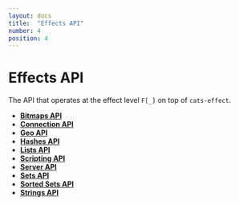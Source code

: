 ```yaml
---
layout: docs
title:  "Effects API"
number: 4
position: 4
---
```


# Effects API

The API that operates at the effect level `F[_]` on top of `cats-effect`.

- **[Bitmaps API](./bitmaps.html)**
- **[Connection API](./connection.html)**
- **[Geo API](./geo.html)**
- **[Hashes API](./hashes.html)**
- **[Lists API](./lists.html)**
- **[Scripting API](./scripting.html)**
- **[Server API](./server.html)**
- **[Sets API](./sets.html)**
- **[Sorted Sets API](./sortedsets.html)**
- **[Strings API](./strings.html)**

